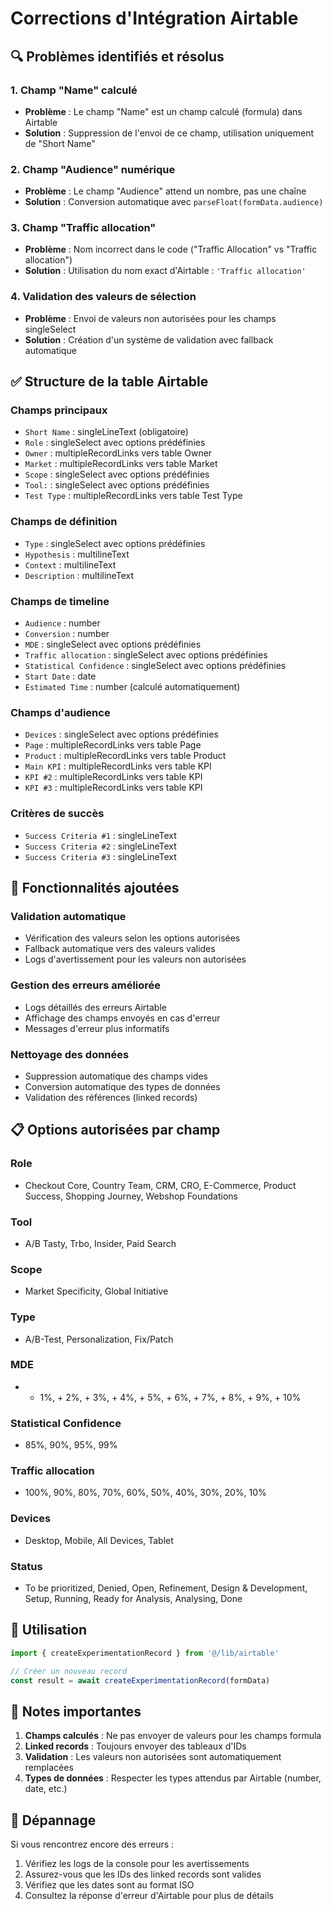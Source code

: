 # Corrections d'Intégration Airtable

## 🔍 **Problèmes identifiés et résolus**

### 1. **Champ "Name" calculé**
- **Problème** : Le champ "Name" est un champ calculé (formula) dans Airtable
- **Solution** : Suppression de l'envoi de ce champ, utilisation uniquement de "Short Name"

### 2. **Champ "Audience" numérique**
- **Problème** : Le champ "Audience" attend un nombre, pas une chaîne
- **Solution** : Conversion automatique avec `parseFloat(formData.audience)`

### 3. **Champ "Traffic allocation"**
- **Problème** : Nom incorrect dans le code ("Traffic Allocation" vs "Traffic allocation")
- **Solution** : Utilisation du nom exact d'Airtable : `'Traffic allocation'`

### 4. **Validation des valeurs de sélection**
- **Problème** : Envoi de valeurs non autorisées pour les champs singleSelect
- **Solution** : Création d'un système de validation avec fallback automatique

## ✅ **Structure de la table Airtable**

### **Champs principaux**
- `Short Name` : singleLineText (obligatoire)
- `Role` : singleSelect avec options prédéfinies
- `Owner` : multipleRecordLinks vers table Owner
- `Market` : multipleRecordLinks vers table Market
- `Scope` : singleSelect avec options prédéfinies
- `Tool:` : singleSelect avec options prédéfinies
- `Test Type` : multipleRecordLinks vers table Test Type

### **Champs de définition**
- `Type` : singleSelect avec options prédéfinies
- `Hypothesis` : multilineText
- `Context` : multilineText
- `Description` : multilineText

### **Champs de timeline**
- `Audience` : number
- `Conversion` : number
- `MDE` : singleSelect avec options prédéfinies
- `Traffic allocation` : singleSelect avec options prédéfinies
- `Statistical Confidence` : singleSelect avec options prédéfinies
- `Start Date` : date
- `Estimated Time` : number (calculé automatiquement)

### **Champs d'audience**
- `Devices` : singleSelect avec options prédéfinies
- `Page` : multipleRecordLinks vers table Page
- `Product` : multipleRecordLinks vers table Product
- `Main KPI` : multipleRecordLinks vers table KPI
- `KPI #2` : multipleRecordLinks vers table KPI
- `KPI #3` : multipleRecordLinks vers table KPI

### **Critères de succès**
- `Success Criteria #1` : singleLineText
- `Success Criteria #2` : singleLineText
- `Success Criteria #3` : singleLineText

## 🚀 **Fonctionnalités ajoutées**

### **Validation automatique**
- Vérification des valeurs selon les options autorisées
- Fallback automatique vers des valeurs valides
- Logs d'avertissement pour les valeurs non autorisées

### **Gestion des erreurs améliorée**
- Logs détaillés des erreurs Airtable
- Affichage des champs envoyés en cas d'erreur
- Messages d'erreur plus informatifs

### **Nettoyage des données**
- Suppression automatique des champs vides
- Conversion automatique des types de données
- Validation des références (linked records)

## 📋 **Options autorisées par champ**

### **Role**
- Checkout Core, Country Team, CRM, CRO, E-Commerce, Product Success, Shopping Journey, Webshop Foundations

### **Tool**
- A/B Tasty, Trbo, Insider, Paid Search

### **Scope**
- Market Specificity, Global Initiative

### **Type**
- A/B-Test, Personalization, Fix/Patch

### **MDE**
- + 1%, + 2%, + 3%, + 4%, + 5%, + 6%, + 7%, + 8%, + 9%, + 10%

### **Statistical Confidence**
- 85%, 90%, 95%, 99%

### **Traffic allocation**
- 100%, 90%, 80%, 70%, 60%, 50%, 40%, 30%, 20%, 10%

### **Devices**
- Desktop, Mobile, All Devices, Tablet

### **Status**
- To be prioritized, Denied, Open, Refinement, Design & Development, Setup, Running, Ready for Analysis, Analysing, Done

## 🔧 **Utilisation**

```typescript
import { createExperimentationRecord } from '@/lib/airtable'

// Créer un nouveau record
const result = await createExperimentationRecord(formData)
```

## 📝 **Notes importantes**

1. **Champs calculés** : Ne pas envoyer de valeurs pour les champs formula
2. **Linked records** : Toujours envoyer des tableaux d'IDs
3. **Validation** : Les valeurs non autorisées sont automatiquement remplacées
4. **Types de données** : Respecter les types attendus par Airtable (number, date, etc.)

## 🐛 **Dépannage**

Si vous rencontrez encore des erreurs :
1. Vérifiez les logs de la console pour les avertissements
2. Assurez-vous que les IDs des linked records sont valides
3. Vérifiez que les dates sont au format ISO
4. Consultez la réponse d'erreur d'Airtable pour plus de détails 